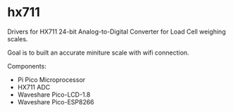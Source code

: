 # hx711

Drivers for HX711 24-bit Analog-to-Digital Converter for Load Cell weighing scales.

Goal is to built an accurate miniture scale with wifi connection.

Components:

- Pi Pico Microprocessor
- HX711 ADC
- Waveshare Pico-LCD-1.8
- Waveshare Pico-ESP8266
